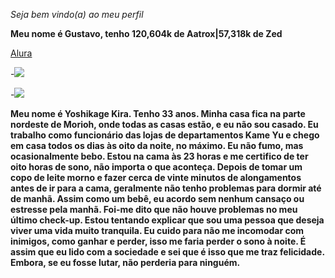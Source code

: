 *Seja bem vindo(a) ao meu perfil*

**Meu nome é Gustavo, tenho 120,604k de Aatrox|57,318k de Zed**

[Alura](Alura.com.br0)

![]()-![](https://media.tenor.com/X6XWXF4E3H0AAAAM/aatrox-aatrox-blood-mon.gif)

![]()-![](https://media.tenor.com/_8nBzKUz6JAAAAAM/zed.gif)


**Meu nome é Yoshikage Kira. Tenho 33 anos. Minha casa fica na parte nordeste de Morioh, onde todas as casas estão, e eu não sou casado. Eu trabalho como funcionário das lojas de departamentos Kame Yu e chego em casa todos os dias às oito da noite, no máximo. Eu não fumo, mas ocasionalmente bebo. Estou na cama às 23 horas e me certifico de ter oito horas de sono, não importa o que aconteça. Depois de tomar um copo de leite morno e fazer cerca de vinte minutos de alongamentos antes de ir para a cama, geralmente não tenho problemas para dormir até de manhã. Assim como um bebê, eu acordo sem nenhum cansaço ou estresse pela manhã. Foi-me dito que não houve problemas no meu último check-up. Estou tentando explicar que sou uma pessoa que deseja viver uma vida muito tranquila. Eu cuido para não me incomodar com inimigos, como ganhar e perder, isso me faria perder o sono à noite. É assim que eu lido com a sociedade e sei que é isso que me traz felicidade. Embora, se eu fosse lutar, não perderia para ninguém.**
